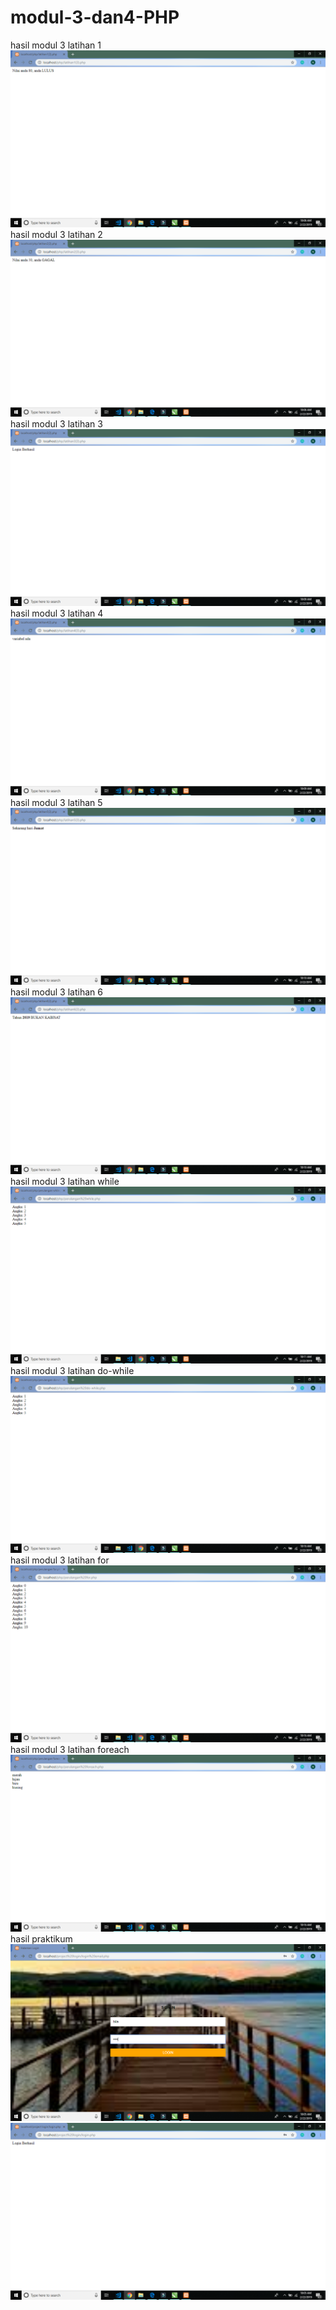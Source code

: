 # modul-3-dan4-PHP
hasil modul 3 latihan 1
![alt text](https://github.com/nabilajr/modul-3-dan4-PHP/blob/master/Screenshot%20(148).png)
hasil modul 3 latihan 2
![alt text](https://github.com/nabilajr/modul-3-dan4-PHP/blob/master/Screenshot%20(149).png)
hasil modul 3 latihan 3
![alt text](https://github.com/nabilajr/modul-3-dan4-PHP/blob/master/Screenshot%20(150).png)
hasil modul 3 latihan 4
![alt text](https://github.com/nabilajr/modul-3-dan4-PHP/blob/master/Screenshot%20(151).png)
hasil modul 3 latihan 5
![alt text](https://github.com/nabilajr/modul-3-dan4-PHP/blob/master/Screenshot%20(152).png)
hasil modul 3 latihan 6
![alt text](https://github.com/nabilajr/modul-3-dan4-PHP/blob/master/Screenshot%20(153).png)
hasil modul 3 latihan while
![alt text](https://github.com/nabilajr/modul-3-dan4-PHP/blob/master/Screenshot%20(154).png)
hasil modul 3 latihan do-while
![alt text](https://github.com/nabilajr/modul-3-dan4-PHP/blob/master/Screenshot%20(155).png)
hasil modul 3 latihan for
![alt text](https://github.com/nabilajr/modul-3-dan4-PHP/blob/master/Screenshot%20(156).png)
hasil modul 3 latihan foreach
![alt text](https://github.com/nabilajr/modul-3-dan4-PHP/blob/master/Screenshot%20(157).png)
hasil praktikum
![alt text](https://github.com/nabilajr/modul-3-dan4-PHP/blob/master/Screenshot%20(146).png)
![alt text](https://github.com/nabilajr/modul-3-dan4-PHP/blob/master/Screenshot%20(147).png)
